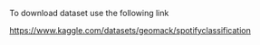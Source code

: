 To download dataset use the following link

https://www.kaggle.com/datasets/geomack/spotifyclassification
